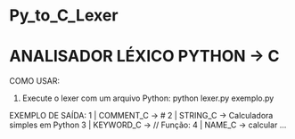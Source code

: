 # Py_to_C_Lexer

ANALISADOR LÉXICO PYTHON → C
=============================

COMO USAR:

1. Execute o lexer com um arquivo Python:
   python lexer.py exemplo.py

EXEMPLO DE SAÍDA:
  1 | COMMENT_C          → #
  2 | STRING_C           → Calculadora simples em Python
  3 | KEYWORD_C          → // Função:
  4 | NAME_C             → calcular
  ...